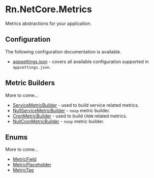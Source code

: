 # Rn.NetCore.Metrics
Metrics abstractions for your application.

## Configuration
The following configuration documentation is available.

- [appsettings.json](/docs/configuration/appsettings.md) - covers all available configuration supported in `appsettings.json`.

## Metric Builders
More to come...

- [ServiceMetricBuilder](/docs/builders/ServiceMetricBuilder.md) - used to build service related metrics.
- [NullServiceMetricBuilder](/docs/builders/NullServiceMetricBuilder.md) - `noop` metric builder.
- [CronMetricBuilder](/docs/builders/CronMetricBuilder.md) - used to build `CRON` related metrics.
- [NullCronMetricBuilder](/docs/builders/NullCronMetricBuilder.md) - `noop` metric builder.

## Enums
More to come...

- [MetricField](/docs/enums/MetricField.md)
- [MetricPlaceholder](/docs/enums/MetricPlaceholder.md)
- [MetricTag](/docs/enums/MetricTag.md)


<!--(Rn.BuildScriptHelper){
	"version": "1.0.106",
	"replace": false
}(END)-->